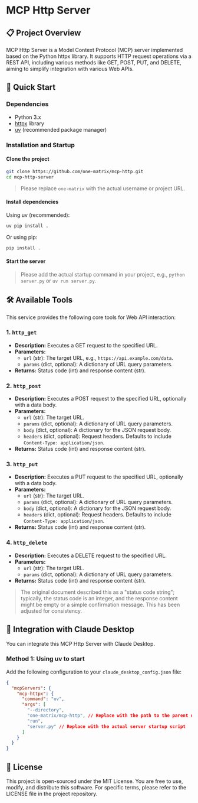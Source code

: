 # MCP Http Server

## 📋 Project Overview

MCP Http Server is a Model Context Protocol (MCP) server implemented based on the Python httpx library. It supports HTTP request operations via a REST API, including various methods like GET, POST, PUT, and DELETE, aiming to simplify integration with various Web APIs.

<!-- Figure 1: MCP Http Server Overview -->

<!-- Figure 2: MCP Http Server Tool Example -->

## 🚀 Quick Start

### Dependencies

- Python 3.x
- [httpx](https://www.python-httpx.org/) library
- [uv](https://github.com/astral-sh/uv) (recommended package manager)

### Installation and Startup

#### Clone the project

```bash
git clone https://github.com/one-matrix/mcp-http.git
cd mcp-http-server
```
> Please replace `one-matrix` with the actual username or project URL.

#### Install dependencies

Using uv (recommended):

```bash
uv pip install .
```

Or using pip:

```bash
pip install .
```

#### Start the server

> Please add the actual startup command in your project, e.g., `python server.py` or `uv run server.py`.

## 🛠️ Available Tools

This service provides the following core tools for Web API interaction:

### 1. `http_get`

- **Description:** Executes a GET request to the specified URL.
- **Parameters:**
  - `url` (str): The target URL, e.g., `https://api.example.com/data`.
  - `params` (dict, optional): A dictionary of URL query parameters.
- **Returns:** Status code (int) and response content (str).

### 2. `http_post`

- **Description:** Executes a POST request to the specified URL, optionally with a data body.
- **Parameters:**
  - `url` (str): The target URL.
  - `params` (dict, optional): A dictionary of URL query parameters.
  - `body` (dict, optional): A dictionary for the JSON request body.
  - `headers` (dict, optional): Request headers. Defaults to include `Content-Type: application/json`.
- **Returns:** Status code (int) and response content (str).

### 3. `http_put`

- **Description:** Executes a PUT request to the specified URL, optionally with a data body.
- **Parameters:**
  - `url` (str): The target URL.
  - `params` (dict, optional): A dictionary of URL query parameters.
  - `body` (dict, optional): A dictionary for the JSON request body.
  - `headers` (dict, optional): Request headers. Defaults to include `Content-Type: application/json`.
- **Returns:** Status code (int) and response content (str).

### 4. `http_delete`

- **Description:** Executes a DELETE request to the specified URL.
- **Parameters:**
  - `url` (str): The target URL.
  - `params` (dict, optional): A dictionary of URL query parameters.
- **Returns:** Status code (int) and response content (str).

> The original document described this as a "status code string"; typically, the status code is an integer, and the response content might be empty or a simple confirmation message. This has been adjusted for consistency.

## 🤝 Integration with Claude Desktop

You can integrate this MCP Http Server with Claude Desktop.

### Method 1: Using uv to start

Add the following configuration to your `claude_desktop_config.json` file:

```json
{
  "mcpServers": {
    "mcp-httpx": {
      "command": "uv",
      "args": [
        "--directory",
        "one-matrix/mcp-http", // Replace with the path to the parent directory of the mcp-http-server project
        "run",
        "server.py" // Replace with the actual server startup script
      ]
    }
  }
}
```

## 📜 License

This project is open-sourced under the MIT License. You are free to use, modify, and distribute this software. For specific terms, please refer to the LICENSE file in the project repository.